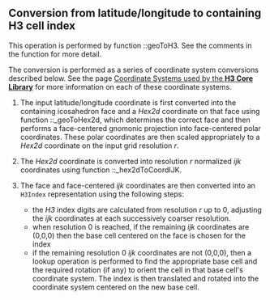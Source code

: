 Conversion from latitude/longitude to containing H3 cell index
---

This operation is performed by function ::geoToH3. See the comments in the function for more detail.

The conversion is performed as a series of coordinate system conversions described below. See the page <a href="./md_doxyfiles_coordsystems.html">Coordinate Systems used by the __H3 Core Library__</a> for more information on each of these coordinate systems.

1. The input latitude/longitude coordinate is first converted into the containing icosahedron face and a _Hex2d_ coordinate on that face using function ::\_geoToHex2d, which determines the correct face and then performs a face-centered gnomonic projection into face-centered polar coordinates. These polar coordinates are then scaled appropriately to a _Hex2d_ coordinate on the input grid resolution _r_.
2. The _Hex2d_ coordinate is converted into resolution _r_ normalized _ijk_ coordinates using function ::\_hex2dToCoordIJK.
3. The face and face-centered _ijk_ coordinates are then converted into an `H3Index` representation using the following steps:

   * the _H3_ index digits are calculated from resolution _r_ up to 0, adjusting the _ijk_ coordinates at each successively coarser resolution.
   * when resolution 0 is reached, if the remaining _ijk_ coordinates are (0,0,0) then the base cell centered on the face is chosen for the index
   * if the remaining resolution 0 _ijk_ coordinates are not (0,0,0), then a lookup operation is performed to find the appropriate base cell and the required rotation (if any) to orient the cell in that base cell's coordinate system. The index is then translated and rotated into the coordinate system centered on the new base cell.
